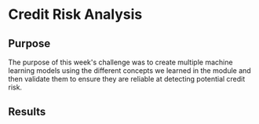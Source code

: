 # Credit Risk Analysis

## Purpose
The purpose of this week's challenge was to create multiple machine learning models using the different concepts we learned in the module and then validate them to ensure they are reliable at detecting potential credit risk.

## Results

